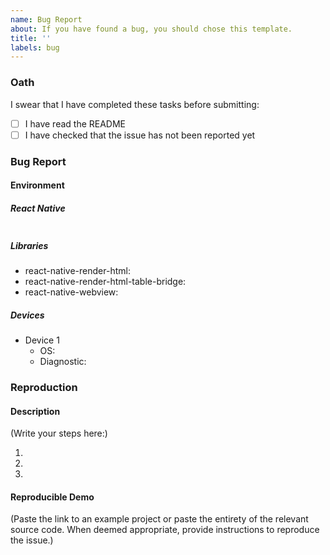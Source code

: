 ```yaml
---
name: Bug Report
about: If you have found a bug, you should chose this template.
title: ''
labels: bug
---
```


<!--
  MAKE SURE TO READ AND FOLLOW THIS TEMPLATE CLOSELY OR YOUR ISSUE WILL BE
  CLOSED WITHOUT NOTICE
  
  We expect that it will take you about 30 minutes to produce a high-quality
  bug report.  While this may seem like a lot, putting care into issues helps
  us fix them faster.
-->

### Oath

I swear that I have completed these tasks before submitting:

- [ ] I have read the README
- [ ] I have checked that the issue has not been reported yet

### Bug Report 

#### Environment

##### React Native

<!--
  Paste the result of running “npx react-native info” or “expo diagnostics”
  inside the backtics.

  REMARK: you can skip this if you are providing a full reproduction in a
  repository.

-->

```

```

##### Libraries

<!--
  Print the versions of each library.

  REMARK: you can skip this if you are providing a full reproduction in a
  repository.
-->

- react-native-render-html:
- react-native-render-html-table-bridge:
- react-native-webview:

##### Devices

<!--
  Give the details of the devices in which you have tested the issue. Please
  also include devices in which you could not reproduce the issue! You are
  welcome to mention simulators and emulators.
-->

- Device 1 <!-- OnePlus 7 Pro -->
  * OS: <!-- Oxygen OS 10.0 -->
  * Diagnostic: <!-- reproduction / OK -->
  

### Reproduction

#### Description

<!--
  How would you describe your issue to someone who doesn’t know you or your
  project?  Try to write a sequence of steps that anybody can repeat to see
  the issue.  Be specific! If the bug cannot be reproduced, your issue may be
  closed.
-->

(Write your steps here:)

1.
2.
3.

#### Reproducible Demo

<!--
  Please share a project that reproduces the issue.  There are two ways to do
  it:

    * Create a new app using https://snack.expo.io/ and try to reproduce the
      issue in it.  This is useful if you roughly know where the problem is,
      or can’t share the real code.

    * Or, copy your app and remove things until you’re left with the minimal
      reproducible demo.  This is useful for finding the root cause. You may
      then optionally create a Snack.

  This is a good guide to creating bug demos:
  https://stackoverflow.com/help/mcve Once you’re done, copy and paste the
  link to the Snack or a public GitHub repository below:
-->

(Paste the link to an example project or paste the entirety of the relevant
source code. When deemed appropriate, provide instructions to reproduce the
issue.)
